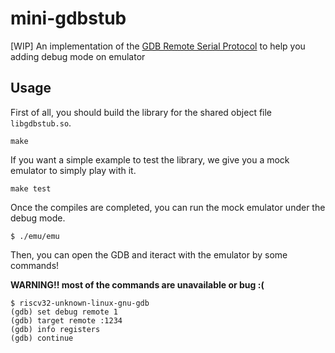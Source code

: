 # mini-gdbstub

[WIP] An implementation of the
[GDB Remote Serial Protocol](https://sourceware.org/gdb/onlinedocs/gdb/Remote-Protocol.html#Remote-Protocol)
to help you adding debug mode on emulator

## Usage

First of all, you should build the library for the shared object file `libgdbstub.so`.
```
make
```

If you want a simple example to test the library, we give you a mock emulator to
simply play with it.
```
make test
```

Once the compiles are completed, you can run the mock emulator under
the debug mode.
```
$ ./emu/emu
```

Then, you can open the GDB and iteract with the emulator by some commands!

**WARNING!! most of the commands are unavailable or bug :(**
```
$ riscv32-unknown-linux-gnu-gdb
(gdb) set debug remote 1
(gdb) target remote :1234
(gdb) info registers
(gdb) continue
```
